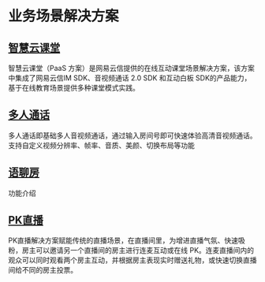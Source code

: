 # 业务场景解决方案

## [智慧云课堂](智慧云课堂/README.md)
智慧云课堂（PaaS 方案）是网易云信提供的在线互动课堂场景解决方案，该方案中集成了网易云信IM SDK、音视频通话 2.0 SDK 和互动白板 SDK的产品能力，基于在线教育场景提供多种课堂模式实践。

## [多人通话](多人通话/README.md)
多人通话即基础多人音视频通话，通过输入房间号即可快速体验高清音视频通话。支持自定义视频分辨率、帧率、音质、美颜、切换布局等功能

## [语聊房](语聊房/READMEmd)
功能介绍

## [PK直播](PK直播/README.md)
PK直播解决方案赋能传统的直播场景，在直播间里，为增进直播气氛、快速吸粉，房主可以邀请另一个直播间的房主进行连麦互动或在线 PK。连麦直播间内的观众可以同时观看两个房主互动，并根据房主表现实时赠送礼物，或快速切换直播间给不同的房主投票。
